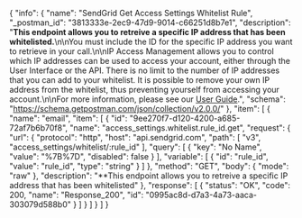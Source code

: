 {
  "info": {
    "name": "SendGrid Get Access Settings Whitelist Rule",
    "_postman_id": "3813333e-2ec9-47d9-9014-c66251d8b7e1",
    "description": "**This endpoint allows you to retreive a specific IP address that has been whitelisted.**\n\nYou must include the ID for the specific IP address you want to retrieve in your call.\n\nIP Access Management allows you to control which IP addresses can be used to access your account, either through the User Interface or the API. There is no limit to the number of IP addresses that you can add to your whitelist. It is possible to remove your own IP address from the whitelist, thus preventing yourself from accessing your account.\n\nFor more information, please see our [User Guide](http://sendgrid.com/docs/User_Guide/Settings/ip_access_management.html).",
    "schema": "https://schema.getpostman.com/json/collection/v2.0.0/"
  },
  "item": [
    {
      "name": "email",
      "item": [
        {
          "id": "9ee270f7-d120-4200-a685-72af7b6b70f8",
          "name": "access_settings.whitelist.rule_id.get",
          "request": {
            "url": {
              "protocol": "http",
              "host": "api.sendgrid.com",
              "path": [
                "v3",
                "access_settings/whitelist/:rule_id"
              ],
              "query": [
                {
                  "key": "No Name",
                  "value": "%7B%7D",
                  "disabled": false
                }
              ],
              "variable": [
                {
                  "id": "rule_id",
                  "value": "rule_id",
                  "type": "string"
                }
              ]
            },
            "method": "GET",
            "body": {
              "mode": "raw"
            },
            "description": "**This endpoint allows you to retreive a specific IP address that has been whitelisted"
          },
          "response": [
            {
              "status": "OK",
              "code": 200,
              "name": "Response_200",
              "id": "0995ac8d-d7a3-4a73-aaca-303079d588b0"
            }
          ]
        }
      ]
    }
  ]
}